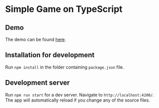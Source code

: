 # Simple Game on TypeScript

## Demo

The demo can be found [here](https://sergeypogorelov.github.io/mini-game-ts/).

## Installation for development

Run `npm install` in the folder containing `package.json` file.

## Development server

Run `npm run start` for a dev server. Navigate to `http://localhost:4200/`. The app will automatically reload if you change any of the source files.
